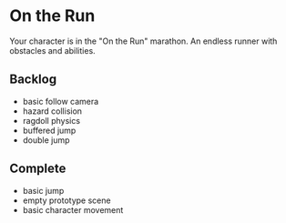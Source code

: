 # On the Run
Your character is in the "On the Run" marathon. An endless runner with obstacles and abilities.


## Backlog
- basic follow camera
- hazard collision
- ragdoll physics
- buffered jump
- double jump


## Complete
- basic jump
- empty prototype scene
- basic character movement
